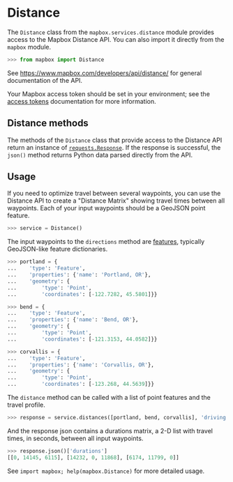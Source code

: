 # Distance

The `Distance` class from the `mapbox.services.distance` module provides
access to the Mapbox Distance API. You can also import it directly from the
`mapbox` module.

```python
>>> from mapbox import Distance

```

See https://www.mapbox.com/developers/api/distance/ for general documentation
of the API.

Your Mapbox access token should be set in your environment; see the [access tokens](access_tokens.md) documentation for more information.

## Distance methods

The methods of the `Distance` class that provide access to the Distance API
return an instance of
[`requests.Response`](http://docs.python-requests.org/en/latest/api/#requests.Response).
If the response is successful, the `json()` method returns Python data parsed directly from the
API.

## Usage

If you need to optimize travel between several waypoints, you can use the Distance API to
create a "Distance Matrix" showing travel times between all waypoints.
Each of your input waypoints should be a GeoJSON point feature.

```python
>>> service = Distance()

```

The input waypoints to the `directions` method are [features](input_features.md), typically GeoJSON-like feature dictionaries.
```python
>>> portland = {
...    'type': 'Feature',
...    'properties': {'name': 'Portland, OR'},
...    'geometry': {
...        'type': 'Point',
...        'coordinates': [-122.7282, 45.5801]}}

>>> bend = {
...    'type': 'Feature',
...    'properties': {'name': 'Bend, OR'},
...    'geometry': {
...        'type': 'Point',
...        'coordinates': [-121.3153, 44.0582]}}

>>> corvallis = {
...    'type': 'Feature',
...    'properties': {'name': 'Corvallis, OR'},
...    'geometry': {
...        'type': 'Point',
...        'coordinates': [-123.268, 44.5639]}}

```


The `distance` method can be called with a list of point features and the travel profile.

```python
>>> response = service.distances([portland, bend, corvallis], 'driving')

```

And the response json contains a durations matrix, a 2-D list with travel times, in seconds,
between all input waypoints.

```python
>>> response.json()['durations']
[[0, 14145, 6115], [14232, 0, 11868], [6174, 11799, 0]]

```

See ``import mapbox; help(mapbox.Distance)`` for more detailed usage.
